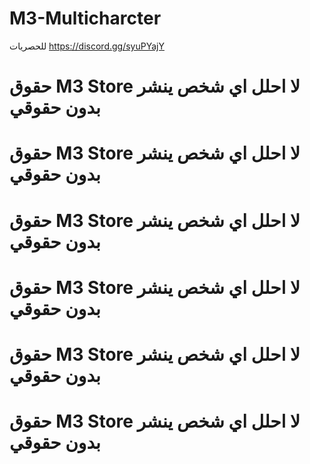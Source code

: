 # M3-Multicharcter
للحصريات https://discord.gg/syuPYajY
# حقوق M3 Store لا احلل اي شخص ينشر بدون حقوقي
# حقوق M3 Store لا احلل اي شخص ينشر بدون حقوقي
# حقوق M3 Store لا احلل اي شخص ينشر بدون حقوقي
# حقوق M3 Store لا احلل اي شخص ينشر بدون حقوقي
# حقوق M3 Store لا احلل اي شخص ينشر بدون حقوقي
# حقوق M3 Store لا احلل اي شخص ينشر بدون حقوقي
